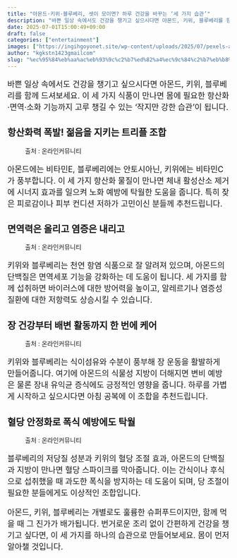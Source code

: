 ```yaml
---
title: "아몬드·키위·블루베리, 셋이 모이면? 하루 건강을 바꾸는 ‘세 가지 습관’"
description: "바쁜 일상 속에서도 건강을 챙기고 싶으시다면 아몬드, 키위, 블루베리를 함께 드셔보세요. 이 세 가지 식품이 만나면 몸에 필요한 항산화·면역·소화 기능까지 고루 챙길 수 있는 ‘작지만 강한 습관’이 됩니다."
date: 2025-07-01T15:00:49+09:00
draft: false
categories: ["entertainment"]
images: ["https://ingihgoyonet.site/wp-content/uploads/2025/07/pexels-aksbykas-3997459-1-1024x683.jpg", "https://ingihgoyonet.site/wp-content/uploads/2025/07/pexels-fotios-photos-1395958-766x1024.jpg", "https://ingihgoyonet.site/wp-content/uploads/2025/07/pexels-laker-6156993-856x1024.jpg", "https://ingihgoyonet.site/wp-content/uploads/2025/07/pexels-jj-jordan-44924743-7585533-819x1024.jpg"]
author: "kgkstn1423gmailcom"
slug: "%ec%95%84%eb%aa%ac%eb%93%9c%c2%b7%ed%82%a4%ec%9c%84%c2%b7%eb%b8%94%eb%a3%a8%eb%b2%a0%eb%a6%ac-%ec%85%8b%ec%9d%b4-%eb%aa%a8%ec%9d%b4%eb%a9%b4-%ed%95%98%eb%a3%a8-%ea%b1%b4%ea%b0%95%ec%9d%84-%eb%b0%94"
---
```


<p style="font-size:18px">바쁜 일상 속에서도 건강을 챙기고 싶으시다면 아몬드, 키위, 블루베리를 함께 드셔보세요. 이 세 가지 식품이 만나면 몸에 필요한 항산화·면역·소화 기능까지 고루 챙길 수 있는 ‘작지만 강한 습관’이 됩니다.</p> <h2 >항산화력 폭발! 젊음을 지키는 트리플 조합</h2> <figure ><img src="https://ingihgoyonet.site/wp-content/uploads/2025/07/pexels-aksbykas-3997459-1-1024x683.jpg" alt="" style="aspect-ratio:16/9;object-fit:cover"/><figcaption >출처 : 온라인커뮤니티</figcaption></figure> <p style="font-size:18px">아몬드에는 비타민E, 블루베리에는 안토시아닌, 키위에는 비타민C가 풍부합니다. 이 세 가지 항산화 물질이 만나면 체내 활성산소 제거에 시너지 효과를 일으켜 노화 예방에 탁월한 도움을 줍니다. 특히 잦은 피로감이나 피부 컨디션 저하가 고민이신 분들께 추천드립니다.</p> <h2 >면역력은 올리고 염증은 내리고</h2> <figure ><img src="https://ingihgoyonet.site/wp-content/uploads/2025/07/pexels-fotios-photos-1395958-766x1024.jpg" alt="" style="aspect-ratio:16/9;object-fit:cover"/><figcaption >출처 : 온라인커뮤니티</figcaption></figure> <p style="font-size:18px">키위와 블루베리는 천연 항염 식품으로 잘 알려져 있으며, 아몬드의 단백질은 면역세포 기능을 강화하는 데 도움이 됩니다. 세 가지를 함께 섭취하면 바이러스에 대한 방어력을 높이고, 알레르기나 염증성 질환에 대한 저항력도 상승시킬 수 있습니다.</p> <h2 >장 건강부터 배변 활동까지 한 번에 케어</h2> <figure ><img src="https://ingihgoyonet.site/wp-content/uploads/2025/07/pexels-laker-6156993-856x1024.jpg" alt="" style="aspect-ratio:16/9;object-fit:cover"/><figcaption >출처 : 온라인커뮤니티</figcaption></figure> <p style="font-size:18px">키위와 블루베리는 식이섬유와 수분이 풍부해 장 운동을 활발하게 만들어줍니다. 여기에 아몬드의 식물성 지방이 더해지면 변비 예방은 물론 장내 유익균 증식에도 긍정적인 영향을 줍니다. 하루를 가볍게 시작하고 싶으시다면 아침 공복에 이 조합을 추천드립니다.</p> <h2 >혈당 안정화로 폭식 예방에도 탁월</h2> <figure ><img src="https://ingihgoyonet.site/wp-content/uploads/2025/07/pexels-jj-jordan-44924743-7585533-819x1024.jpg" alt="" style="aspect-ratio:16/9;object-fit:cover"/><figcaption >출처 : 온라인커뮤니티</figcaption></figure> <p style="font-size:18px">블루베리의 저당질 성분과 키위의 혈당 조절 효과, 아몬드의 단백질과 지방이 만나면 혈당 스파이크를 막아줍니다. 이는 간식이나 후식으로 섭취했을 때 과도한 폭식을 방지하는 데 도움이 되며, 당 조절이 필요한 분들에게도 이상적인 조합입니다.</p> <p style="font-size:18px">아몬드, 키위, 블루베리는 개별로도 훌륭한 슈퍼푸드이지만, 함께 먹을 때 그 진가가 배가됩니다. 번거로운 조리 없이 간편하게 건강을 챙기고 싶다면, 이 세 가지를 하나의 습관으로 만들어보세요. 몸이 먼저 알아챌 것입니다.</p>